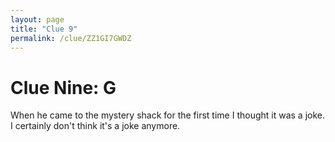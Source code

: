 ```yaml
---
layout: page
title: "Clue 9"
permalink: /clue/ZZ1GI7GWDZ
---
```


# Clue Nine: G

When he came to the mystery shack for the first time I thought it was a joke. I certainly don't think it's a joke anymore.
